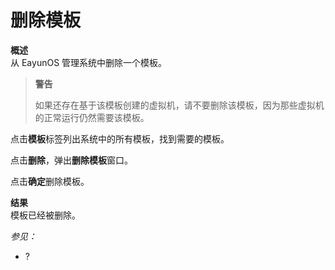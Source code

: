 # 删除模板

**概述**</br>
从 EayunOS 管理系统中删除一个模板。

> **警告**
>
> 如果还存在基于该模板创建的虚拟机，请不要删除该模板，因为那些虚拟机的正常运行仍然需要该模板。

点击**模板**标签列出系统中的所有模板，找到需要的模板。

点击**删除**，弹出**删除模板**窗口。

点击**确定**删除模板。

**结果**</br>
模板已经被删除。

*参见：*

-   ?
